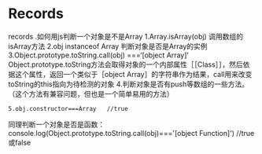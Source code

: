 # Records
records
.如何用js判断一个对象是不是Array
  1.Array.isArray(obj) 调用数组的isArray方法
  2.obj instanceof Array  判断对象是否是Array的实例
  3.Object.prototype.toString.call(obj) ===‘[object Array]’  
     Object.prototype.toString方法会取得对象的一个内部属性［［Class］］，然后依据这个属性，返回一个类似于［object Array］的字符串作为结果，call用来改变toString的this指向为待检测的对象
  4.判断对象是否有push等数组的一些方法。（这个方法有兼容问题，但也是一个简单易用的方法）
    
    5.obj.constructor===Array   //true


同理判断一个对象是否是函数：
console.log(Object.prototype.toString.call(obj)==='[object Function]')    //true或false